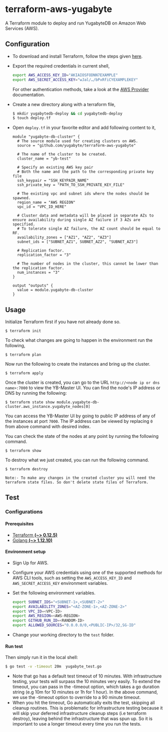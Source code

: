 # terraform-aws-yugabyte
A Terraform module to deploy and run YugabyteDB on Amazon Web Services (AWS).

## Configuration

* To download and install Terraform, follow the steps given [here](https://www.terraform.io/downloads.html).

* Export the required credentials in current shell,
  ```sh
  export AWS_ACCESS_KEY_ID="AKIAIOSFODNN7EXAMPLE"
  export AWS_SECRET_ACCESS_KEY="wJal/…/bPxRfiCYEXAMPLEKEY"
  ```

  For other authentication methods, take a look at the [AWS
  Provider](https://registry.terraform.io/providers/hashicorp/aws/latest/docs#authentication)
  documentation.

* Create a new directory along with a terraform file,
  ```sh
  $ mkdir yugabytedb-deploy && cd yugabytedb-deploy
  $ touch deploy.tf
  ```

* Open `deploy.tf` in your favorite editor and add following content
  to it,
  ```hcl
  module "yugabyte-db-cluster" {
	# The source module used for creating clusters on AWS.
	source = "github.com/yugabyte/terraform-aws-yugabyte"

	# The name of the cluster to be created.
	cluster_name = "yb-test"

	# Specify an existing AWS key pair
	# Both the name and the path to the corresponding private key file
	ssh_keypair = "SSH_KEYPAIR_NAME"
	ssh_private_key = "PATH_TO_SSH_PRIVATE_KEY_FILE"

	# The existing vpc and subnet ids where the nodes should be spawned.
	region_name = "AWS REGION"
	vpc_id = "VPC_ID_HERE"

	# Cluster data and metadata will be placed in separate AZs to ensure availability during single AZ failure if 3 AZs are specified.
	# To tolerate single AZ failure, the AZ count should be equal to RF.
	availability_zones = ["AZ1", "AZ2", "AZ3"]
	subnet_ids = ["SUBNET_AZ1", SUBNET_AZ2", "SUBNET_AZ3"]

	# Replication factor.
	replication_factor = "3"

	# The number of nodes in the cluster, this cannot be lower than the replication factor.
	num_instances = "3"
  }

  output "outputs" {
	value = module.yugabyte-db-cluster
  }
  ```

## Usage

Initialize Terraform first if you have not already done so.

```
$ terraform init
```

To check what changes are going to happen in the environment run the following,

```
$ terraform plan
```

Now run the following to create the instances and bring up the cluster.

```
$ terraform apply
```

Once the cluster is created, you can go to the URL `http://<node ip or dns name>:7000` to view the YB-Master UI. You can find the node's IP address or DNS by running the following:

```
$ terraform state show module.yugabyte-db-cluster.aws_instance.yugabyte_nodes[0]
```

You can access the YB-Master UI by going to public IP address of any of the instances at port `7000`. The IP address can be viewed by replacing `0` from above command with desired index.

You can check the state of the nodes at any point by running the following command.

```
$ terraform show
```

To destroy what we just created, you can run the following command.

```
$ terraform destroy
```
`Note:- To make any changes in the created cluster you will need the terraform state files. So don't delete state files of Terraform.`

## Test 

### Configurations

#### Prerequisites

- [Terraform **(~> 0.12.5)**](https://www.terraform.io/downloads.html)
- [Golang **(~> 1.12.10)**](https://golang.org/dl/)

#### Environment setup

* Sign Up for AWS.

* Configure your AWS credentials using one of the supported methods for AWS CLI tools, such as setting the `AWS_ACCESS_KEY_ID` and 
  `AWS_SECRET_ACCESS_KEY` environment variables.

* Set the following environment variables.
  ```sh
  export SUBNET_IDS="<SUBNET-1>,<SUBNET-2>"
  export AVAILABILITY_ZONES="<AZ-ZONE-1>,<AZ-ZONE-2>"
  export VPC_ID=<VPC-ID>
  export AWS_REGION=<AWS-REGION>
  export GITHUB_RUN_ID=<RANDOM-ID>
  export ALLOWED_SOURCES="0.0.0.0/0,<PUBLIC-IP>/32,SG-ID"
  ```

* Change your working directory to the `test` folder.

#### Run test

Then simply run it in the local shell:

```sh
$ go test -v -timeout 20m  yugabyte_test.go
```
* Note that go has a default test timeout of 10 minutes. With infrastructure testing, your tests will surpass the 10 minutes very easily. To extend the timeout, you can pass in the -timeout option, which takes a go duration string (e.g 10m for 10 minutes or 1h for 1 hour). In the above command, we use the -timeout option to override to a 90 minute timeout.
* When you hit the timeout, Go automatically exits the test, skipping all cleanup routines. This is problematic for infrastructure testing because it will skip your deferred infrastructure cleanup steps (i.e terraform destroy), leaving behind the infrastructure that was spun up. So it is important to use a longer timeout every time you run the tests.
